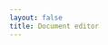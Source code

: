 ```yaml
---
layout: false
title: Document editor
---
```


<script setup>
import { ref, onMounted, onUnmounted } from 'vue';
import { data } from '../assets/values/default-value.data.js';

const toolbarItems = [
  'undo',
  'redo',
  '|',
  'heading',
  'fontFamily',
  'fontSize',
  '|',
  'formatPainter',
  'removeFormat',
  'bold',
  'moreStyle',
  '|',
  'fontColor',
  'highlight',
  '|',
  'numberedList',
  'bulletedList',
  'checklist',
  '|',
  'alignLeft',
  'alignCenter',
  'alignRight',
  'alignJustify',
  '|',
  'increaseIndent',
  'decreaseIndent',
  '|',
  'link',
  'image',
  'video',
  'file',
  'specialCharacter',
  'codeBlock',
  'equation',
  'blockQuote',
  'hr',
];

const slashItems = [
  'image',
  'file',
  'heading1',
  'heading2',
  'heading3',
  'heading4',
  'heading5',
  'heading6',
  'paragraph',
  'blockQuote',
  'numberedList',
  'bulletedList',
  'checklist',
  'hr',
  'codeBlock',
  'video',
  'equation',
];

const editorRef = ref(null);
const toolbarRef = ref(null);
const contentRef = ref(null);

let editor = null;

onMounted(() => {
  if (editor) {
    editor.unmount();
  }
  (async () => {
    const { createDefaultEditor } = await import('/src/default-editor');
    editor = createDefaultEditor({
      editorRoot: contentRef.value,
      toolbarRoot: toolbarRef.value,
      toolbarItems,
      value: data.value,
      slashItems,
    });
    editorRef.value.style.visibility = 'visible';
  })();
  document.body.style.backgroundColor = '#0000000d';
});
onUnmounted(() => {
  if (editor) {
    editor.unmount();
    editor = null;
  }
  document.body.style.backgroundColor = '';
});
</script>

<div class="vp-raw">
  <div :class="$style.editor" ref="editorRef" style="visibility: hidden;">
    <div :class="$style.toolbar" ref="toolbarRef"></div>
    <div :class="$style.content" ref="contentRef"></div>
  </div>
</div>

<style module>
.editor {
  box-sizing: border-box;
  padding: 0;
  margin: 0 auto;
  max-width: none;
  min-width: 300px;
}
.toolbar {
  position: fixed;
  top: 0;
  width: 100%;
  min-width: 550px;
  padding: 6px 0;
  border-bottom: 1px solid #d9d9d9;
  background-color: #fff;
  z-index: 1;
}
.content {
  height: auto;
  min-height: 800px;
  overflow: visible;
  margin: 84px auto 28px auto;
  min-width: 550px;
  max-width: 1000px;
  border: 1px solid #d9d9d9;
  background-color: #fff;
}
</style>
